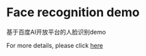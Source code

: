# Face recognition demo
基于百度AI开放平台的人脸识别demo

For more details, please click [here](https://ahutgeekteam.club/2019/10/21/人脸识别demo/)
